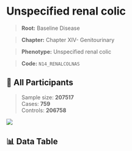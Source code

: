 # Unspecified renal colic

> **Root:** Baseline Disease  

> **Chapter:** Chapter XIV- Genitourinary  

> **Phenotype:** Unspecified renal colic  

> **Code:** `N14_RENALCOLNAS`

## 🧪 All Participants  
> Sample size: **207517**  
> Cases: **759**  
> Controls: **206758**
<img src="/Sensitive/Figures/ALL/Baseline/N14_RENALCOLNAS.png"/>

## 📊 Data Table
<CsvTableMRF src="/Sensitive/Data/ALL/Baseline/LG_N14_RENALCOLNAS.csv"/>

